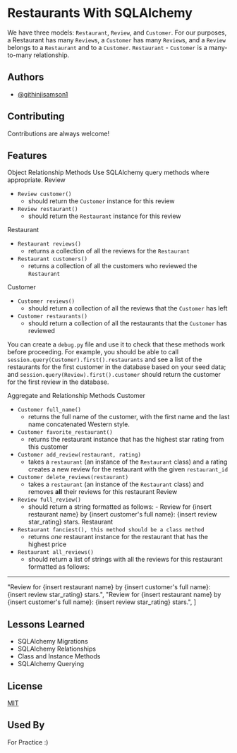 
# Restaurants With SQLAlchemy

We have three models: `Restaurant`, `Review`, and `Customer`.
For our purposes, a Restaurant  has many `Review`s, a `Customer` has many `Review`s, and a `Review` belongs to a `Restaurant` and to a `Customer`. `Restaurant` - `Customer` is a many-to-many relationship.

## Authors

- [@githinjisamson1](https://www.github.com/githinjisamson1)


## Contributing

Contributions are always welcome!




## Features

Object Relationship Methods
Use SQLAlchemy query methods where appropriate.
Review
- `Review customer()`
  - should return the `Customer` instance for this review
- `Review restaurant()`
  - should return the `Restaurant` instance for this review
 

Restaurant
- `Restaurant reviews()`
  - returns a collection of all the reviews for the `Restaurant`
- `Restaurant customers()`
  - returns a collection of all the customers who reviewed the `Restaurant`
 

Customer
- `Customer reviews()`
  - should return a collection of all the reviews that the `Customer` has left
- `Customer restaurants()`
  - should return a collection of all the restaurants that the `Customer` has reviewed
 

You can create a `debug.py` file and use it to check that these methods work before proceeding.
For example, you should be able to call `session.query(Customer).first().restaurants` and see a list of the restaurants for the first customer in the database based on your seed data; and `session.query(Review).first().customer` should return the customer for the first review in the database.
 

Aggregate and Relationship Methods
Customer
- `Customer full_name()`
  - returns the full name of the customer, with the first name and the last name concatenated Western style.
- `Customer favorite_restaurant()`
  - returns the restaurant instance that has the highest star rating from this customer
- `Customer add_review(restaurant, rating)`
  - takes a `restaurant` (an instance of the `Restaurant` class) and a rating creates a new review for the restaurant with the given `restaurant_id`
- `Customer delete_reviews(restaurant)`
  - takes a `restaurant` (an instance of the `Restaurant` class) and removes **all** their reviews for this restaurant
Review
- `Review full_review()`
  - should return a string formatted as follows:
        - Review for {insert restaurant name} by {insert customer's full name}: {insert review star_rating} stars.
Restaurant
- `Restaurant fanciest(), this method should be a class method`
  - returns _one_ restaurant instance for the restaurant that has the highest price
- `Restaurant all_reviews()`
  - should return a list of strings with all the reviews for this restaurant formatted as follows:
-------------------------------------------------------------------------------------------------------------------------
  "Review for {insert restaurant name} by {insert customer's full name}: {insert review star_rating} stars.",
  "Review for {insert restaurant name} by {insert customer's full name}: {insert review star_rating} stars.",
]

## Lessons Learned

- SQLAlchemy Migrations
- SQLAlchemy Relationships
- Class and Instance Methods
- SQLAlchemy Querying


## License

[MIT](https://choosealicense.com/licenses/mit/)


## Used By

For Practice :)
